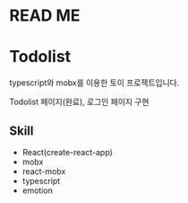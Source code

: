 # READ ME

# Todolist

typescript와 mobx를 이용한 토이 프로젝트입니다.

Todolist 페이지(완료), 로그인 페이지 구현

## Skill
- React(create-react-app)
- mobx
- react-mobx
- typescript
- emotion
